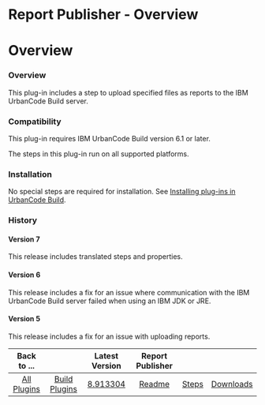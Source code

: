 
Report Publisher - Overview
===========================

# Overview



### Overview




 


This plug-in includes a step to upload specified files as reports to the IBM UrbanCode Build server.


### Compatibility


This plug-in requires IBM UrbanCode Build version 6.1 or later.


The steps in this plug-in run on all supported platforms.


### Installation


No special steps are required for installation. See [Installing plug-ins in UrbanCode Build](http://www-01.ibm.com/support/knowledgecenter/#!/SS8NMD_6.1.2/com.ibm.ucbuild.doc/topics/plugin_ch.html "Installing plug-ins in UrbanCode Build").


### History


#### Version 7


This release includes translated steps and properties.


#### Version 6


This release includes a fix for an issue where communication with the IBM UrbanCode Build server failed when using an IBM JDK or JRE.


#### Version 5


This release includes a fix for an issue with uploading reports.




|Back to ...||Latest Version|Report Publisher |||
| :---: | :---: | :---: | :---: | :---: | :---: |
|[All Plugins](../../index.md)|[Build Plugins](../README.md)|[8.913304](https://raw.githubusercontent.com/UrbanCode/IBM-UCB-PLUGINS/main/files/ReportPublisher/Report-Publisher-8.913304.zip)|[Readme](README.md)|[Steps](steps.md)|[Downloads](downloads.md)|
